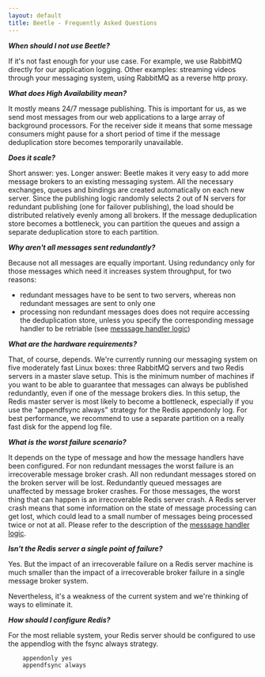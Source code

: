 ```yaml
---
layout: default
title: Beetle - Frequently Asked Questions
---
```


***When should I not use Beetle?***

If it's not fast enough for your use case. For example, we use RabbitMQ directly for our
application logging. Other examples: streaming videos through your messaging system, using
RabbitMQ as a reverse http proxy.

***What does High Availability mean?***

It mostly means 24/7 message publishing. This is important for us, as we send most
messages from our web applications to a large array of background processors. For the
receiver side it means that some message consumers might pause for a short period of time
if the message deduplication store becomes temporarily unavailable.

***Does it scale?***

Short answer: yes. Longer answer: Beetle makes it very easy to add more message brokers to
an existing messaging system. All the necessary exchanges, queues and bindings are created
automatically on each new server. Since the publishing logic randomly selects 2 out of N
servers for redundant publishing (one for failover publishing), the load should be
distributed relatively evenly among all brokers. If the message deduplication store
becomes a bottleneck, you can partition the queues and assign a separate deduplication
store to each partition.

***Why aren't all messages sent redundantly?***

Because not all messages are equally important. Using redundancy only for those messages
which need it increases system throughput, for two reasons:

* redundant messages have to be sent to two servers, whereas non redundant messages are
  sent to only one
* processing non redundant messages does does not require accessing the deduplication
  store, unless you specify the corresponding message handler to be retriable (see
  [messsage handler logic][message_handlers])

***What are the hardware requirements?***

That, of course, depends. We're currently running our messaging system on five moderately
fast Linux boxes: three RabbitMQ servers and two Redis servers in a master slave
setup. This is the minimum number of machines if you want to be able to guarantee that
messages can always be published redundantly, even if one of the message brokers dies. In
this setup, the Redis master server is most likely to become a bottleneck, especially if
you use the "appendfsync always" strategy for the Redis appendonly log. For best
performance, we recommend to use a separate partition on a really fast disk for the append
log file.

***What is the worst failure scenario?***

It depends on the type of message and how the message handlers have been configured. For
non redundant messages the worst failure is an irrecoverable message broker crash. All non
redundant messages stored on the broken server will be lost. Redundantly queued messages
are unaffected by message broker crashes. For those messages, the worst thing that can
happen is an irrecoverable Redis server crash. A Redis server crash means that some
information on the state of message processing can get lost, which could lead to a small
number of messages being processed twice or not at all. Please refer to the description of
the [messsage handler logic][message_handlers].

***Isn't the Redis server a single point of failure?***

Yes. But the impact of an irrecoverable failure on a Redis server machine is much smaller
than the impact of a irrecoverable broker failure in a single message broker system.

Nevertheless, it's a weakness of the current system and we're thinking of ways to
eliminate it.

***How should I configure Redis?***

For the most reliable system, your Redis server should be configured to use the appendlog
with the fsync always strategy.

        appendonly yes
        appendfsync always


[message_handlers]: /beetle/message_handlers.html

